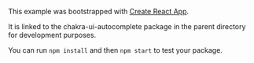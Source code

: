 This example was bootstrapped with [Create React App](https://github.com/facebook/create-react-app).

It is linked to the chakra-ui-autocomplete package in the parent directory for development purposes.

You can run `npm install` and then `npm start` to test your package.
